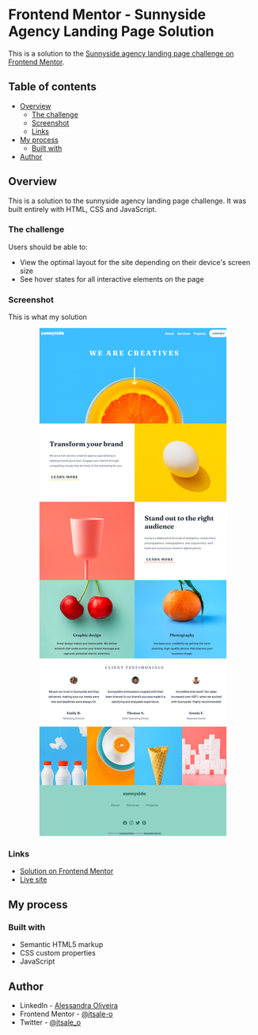 # Frontend Mentor - Sunnyside Agency Landing Page Solution

This is a solution to the [Sunnyside agency landing page challenge on Frontend Mentor](https://www.frontendmentor.io/challenges/sunnyside-agency-landing-page-7yVs3B6ef).
## Table of contents

- [Overview](#overview)
  - [The challenge](#the-challenge)
  - [Screenshot](#screenshot)
  - [Links](#links)
- [My process](#my-process)
  - [Built with](#built-with)
- [Author](#author)

## Overview

This is a solution to the sunnyside agency landing page challenge. It was built entirely with HTML, CSS and JavaScript.

### The challenge

Users should be able to:

- View the optimal layout for the site depending on their device's screen size
- See hover states for all interactive elements on the page

### Screenshot

This is what my solution

<div align="center">

![](./images/desktop/solution.png)

</div>

### Links

- [Solution on Frontend Mentor](https://www.frontendmentor.io/solutions/sunnyside-agency-landing-page-solution-xTYUfmIY2K)
- [Live site](https://itsale-o.github.io/sunnyside-agency-landing-page/)

## My process

### Built with

- Semantic HTML5 markup
- CSS custom properties
- JavaScript

## Author

- LinkedIn - [Alessandra Oliveira](https://www.linkedin.com/in/alessandra-santos-oliveira/)
- Frontend Mentor - [@itsale-o](https://www.frontendmentor.io/profile/yourusername)
- Twitter - [@itsale_o](https://www.twitter.com/yourusername)
